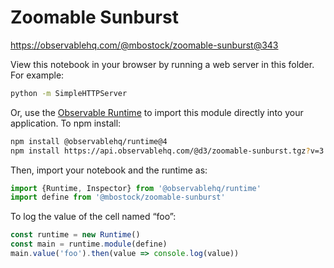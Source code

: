 # Zoomable Sunburst

https://observablehq.com/@mbostock/zoomable-sunburst@343

View this notebook in your browser by running a web server in this folder. For
example:

```sh
python -m SimpleHTTPServer
```

Or, use the [Observable Runtime](https://github.com/observablehq/runtime) to
import this module directly into your application. To npm install:

```sh
npm install @observablehq/runtime@4
npm install https://api.observablehq.com/@d3/zoomable-sunburst.tgz?v=3
```

Then, import your notebook and the runtime as:

```js
import {Runtime, Inspector} from '@observablehq/runtime'
import define from '@mbostock/zoomable-sunburst'
```

To log the value of the cell named “foo”:

```js
const runtime = new Runtime()
const main = runtime.module(define)
main.value('foo').then(value => console.log(value))
```
